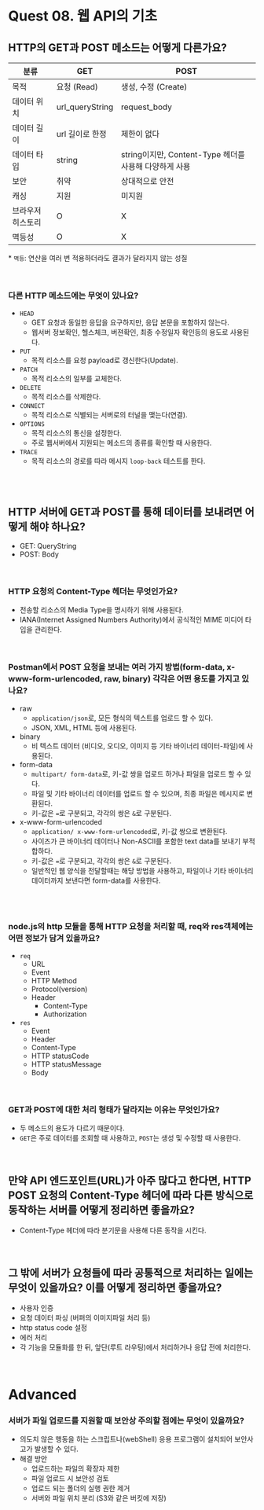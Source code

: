 # Quest 08. 웹 API의 기초

## HTTP의 GET과 POST 메소드는 어떻게 다른가요?

| 분류              | GET             | POST                                                   |
| ----------------- | --------------- | ------------------------------------------------------ |
| 목적              | 요청 (Read)     | 생성, 수정 (Create)                                    |
| 데이터 위치       | url_queryString | request_body                                           |
| 데이터 길이       | url 길이로 한정 | 제한이 없다                                            |
| 데이터 타입       | string          | string이지만, Content-Type 헤더를 사용해 다양하게 사용 |
| 보안              | 취약            | 상대적으로 안전                                        |
| 캐싱              | 지원            | 미지원                                                 |
| 브라우저 히스토리 | O               | X                                                      |
| 멱등성            | O               | X                                                      |

\* `멱등`: 연산을 여러 번 적용하더라도 결과가 달라지지 않는 성질

<br>

### 다른 HTTP 메소드에는 무엇이 있나요?

- `HEAD`
  - GET 요청과 동일한 응답을 요구하지만, 응답 본문을 포함하지 않는다.
  - 웹서버 정보확인, 헬스체크, 버젼확인, 최종 수정일자 확인등의 용도로 사용된다.
- `PUT`
  - 목적 리소스를 요청 payload로 갱신한다(Update).
- `PATCH`
  - 목적 리소스의 일부를 교체한다.
- `DELETE`
  - 목적 리소스를 삭제한다.
- `CONNECT`
  - 목적 리소스로 식별되는 서버로의 터널을 맺는다(연결).
- `OPTIONS`
  - 목적 리소스의 통신을 설정한다.
  - 주로 웹서버에서 지원되는 메소드의 종류를 확인할 때 사용한다.
- `TRACE`
  - 목적 리소스의 경로를 따라 메시지 `loop-back` 테스트를 한다.

<br><br>

## HTTP 서버에 GET과 POST를 통해 데이터를 보내려면 어떻게 해야 하나요?

- GET: QueryString
- POST: Body

<br>

### HTTP 요청의 Content-Type 헤더는 무엇인가요?

- 전송할 리소스의 Media Type을 명시하기 위해 사용된다.
- IANA(Internet Assigned Numbers Authority)에서 공식적인 MIME 미디어 타입을 관리한다.

<br>

### Postman에서 POST 요청을 보내는 여러 가지 방법(form-data, x-www-form-urlencoded, raw, binary) 각각은 어떤 용도를 가지고 있나요?

- raw
  - `application/json`로, 모든 형식의 텍스트를 업로드 할 수 있다.
  - JSON, XML, HTML 등에 사용된다.
- binary
  - 비 텍스트 데이터 (비디오, 오디오, 이미지 등 기타 바이너리 데이터-파일)에 사용된다.
- form-data
  - `multipart/ form-data`로, 키-값 쌍을 업로드 하거나 파일을 업로드 할 수 있다.
  - 파일 및 기타 바이너리 데이터를 업로드 할 수 있으며, 최종 파일은 메시지로 변환된다.
  - 키-값은 `=`로 구분되고, 각각의 쌍은 `&`로 구분된다.
- x-www-form-urlencoded
  - `application/ x-www-form-urlencoded`로, 키-값 쌍으로 변환된다.
  - 사이즈가 큰 바이너리 데이터나 Non-ASCII를 포함한 text data를 보내기 부적합하다.
  - 키-값은 `=`로 구분되고, 각각의 쌍은 `&`로 구분된다.
  - 일반적인 웹 양식을 전달할때는 해당 방법을 사용하고, 파일이나 기타 바이너리 데이터까지 보낸다면 form-data를 사용한다.

<br><br>

### node.js의 http 모듈을 통해 HTTP 요청을 처리할 때, req와 res객체에는 어떤 정보가 담겨 있을까요?

- `req`
  - URL
  - Event
  - HTTP Method
  - Protocol(version)
  - Header
    - Content-Type
    - Authorization
- `res`
  - Event
  - Header
  - Content-Type
  - HTTP statusCode
  - HTTP statusMessage
  - Body

<br>

### GET과 POST에 대한 처리 형태가 달라지는 이유는 무엇인가요?

- 두 메소드의 용도가 다르기 때문이다.
- `GET`은 주로 데이터를 조회할 때 사용하고, `POST`는 생성 및 수정할 때 사용한다.

<br>

## 만약 API 엔드포인트(URL)가 아주 많다고 한다면, HTTP POST 요청의 Content-Type 헤더에 따라 다른 방식으로 동작하는 서버를 어떻게 정리하면 좋을까요?

- Content-Type 헤더에 따라 분기문을 사용해 다른 동작을 시킨다.

<br>

## 그 밖에 서버가 요청들에 따라 공통적으로 처리하는 일에는 무엇이 있을까요? 이를 어떻게 정리하면 좋을까요?

- 사용자 인증
- 요청 데이터 파싱 (버퍼의 이미지파일 처리 등)
- http status code 설정
- 에러 처리
- 각 기능을 모듈화를 한 뒤, 앞단(루트 라우팅)에서 처리하거나 응답 전에 처리한다.

<br>

# Advanced

### 서버가 파일 업로드를 지원할 때 보안상 주의할 점에는 무엇이 있을까요?

- 의도치 않은 행동을 하는 스크립트나(webShell) 응용 프로그램이 설치되어 보안사고가 발생할 수 있다.
- 해결 방안
  - 업로드하는 파일의 확장자 제한
  - 파일 업로드 시 보안성 검토
  - 업로드 되는 폴더의 실행 권한 제거
  - 서버와 파일 위치 분리 (S3와 같은 버킷에 저장)
